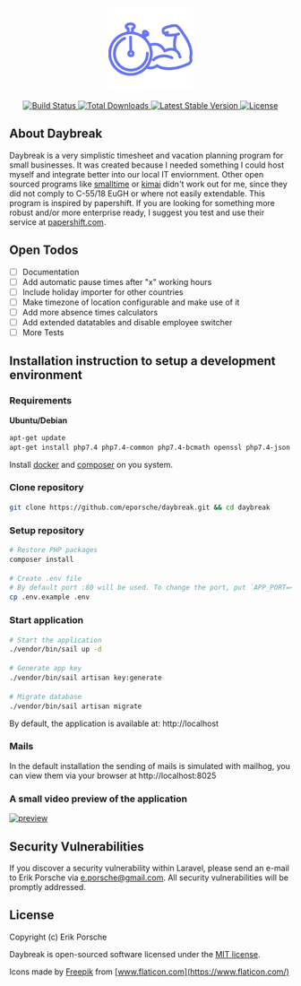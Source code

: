 <p align="center"><img width="150px" src="/resources/logo_purple.svg" alt="Logo Daybreak"></p>
<p align="center">
    <a href="https://github.com/eporsche/daybreak/actions">
        <img src="https://github.com/eporsche/daybreak/workflows/tests/badge.svg" alt="Build Status">
    </a>
    <a href="https://packagist.org/packages/daybreak/daybreak">
        <img src="https://img.shields.io/packagist/dt/daybreak/daybreak" alt="Total Downloads">
    </a>
    <a href="https://packagist.org/packages/daybreak/daybreak">
        <img src="https://img.shields.io/packagist/v/daybreak/daybreak" alt="Latest Stable Version">
    </a>
    <a href="https://packagist.org/packages/daybreak/daybreak">
        <img src="https://img.shields.io/packagist/l/daybreak/daybreak" alt="License">
    </a>
</p>

## About Daybreak

Daybreak is a very simplistic timesheet and vacation planning program for small businesses. It was created because I needed something I could host myself and integrate better into our local IT enviornment. Other open sourced programs like [smalltime](https://www.small.li/) or [kimai](https://www.kimai.org/) didn't work out for me, since they did not comply to C-55/18 EuGH or where not easily extendable.
This program is inspired by papershift. If you are looking for something more robust and/or more enterprise ready, I suggest you test and use their service at [papershift.com](https://papershift.com).

## Open Todos

- [ ] Documentation
- [ ] Add automatic pause times after "x" working hours
- [ ] Include holiday importer for other countries
- [ ] Make timezone of location configurable and make use of it
- [ ] Add more absence times calculators
- [ ] Add extended datatables and disable employee switcher
- [ ] More Tests

## Installation instruction to setup a development environment

### Requirements

**Ubuntu/Debian**

```bash
apt-get update
apt-get install php7.4 php7.4-common php7.4-bcmath openssl php7.4-json php7.4-mbstring php7.4-xml

```

Install [docker](https://docs.docker.com/get-docker/) and [composer](https://getcomposer.org/download/) on you system.

### Clone repository

```bash
git clone https://github.com/eporsche/daybreak.git && cd daybreak
```

### Setup repository

```bash
# Restore PHP packages
composer install

# Create .env file
# By default port :80 will be used. To change the port, put `APP_PORT=<port>` into the .env config file
cp .env.example .env
```

### Start application

```bash
# Start the application
./vendor/bin/sail up -d

# Generate app key
./vendor/bin/sail artisan key:generate

# Migrate database
./vendor/bin/sail artisan migrate
```

By default, the application is available at: http://localhost

### Mails

In the default installation the sending of mails is simulated with mailhog, you can view them via your browser at http://localhost:8025

### A small video preview of the application

[![preview](https://user-images.githubusercontent.com/3265129/114865186-31517300-9df2-11eb-99f3-0a0d4ef16108.png)](https://user-images.githubusercontent.com/3265129/114863596-34e3fa80-9df0-11eb-9ef1-2e424680a67b.mp4)

## Security Vulnerabilities

If you discover a security vulnerability within Laravel, please send an e-mail to Erik Porsche via [e.porsche@gmail.com](mailto:e.porsche@gmail.com). All security vulnerabilities will be promptly addressed.

## License

Copyright (c) Erik Porsche

Daybreak is open-sourced software licensed under the [MIT license](https://opensource.org/licenses/MIT).

Icons made by [Freepik](https://www.freepik.com) from [www.flaticon.com](https://www.flaticon.com/)

